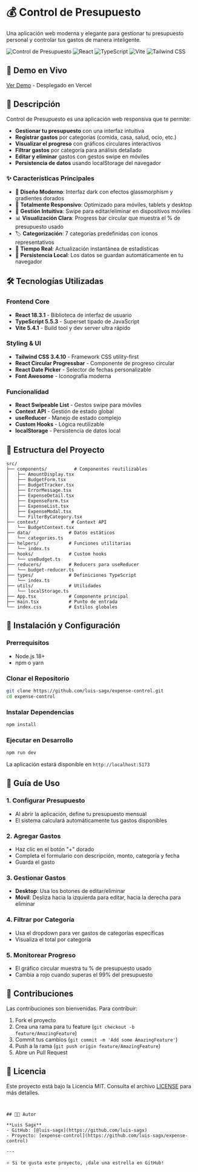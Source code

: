 # 💰 Control de Presupuesto

Una aplicación web moderna y elegante para gestionar tu presupuesto personal y controlar tus gastos de manera inteligente.

![Control de Presupuesto](https://img.shields.io/badge/Status-Active-success)
![React](https://img.shields.io/badge/React-18.3.1-blue)
![TypeScript](https://img.shields.io/badge/TypeScript-5.5.3-blue)
![Vite](https://img.shields.io/badge/Vite-5.4.1-purple)
![Tailwind CSS](https://img.shields.io/badge/Tailwind_CSS-3.4.10-teal)

## 🚀 Demo en Vivo

[Ver Demo](https://expense-control-theta.vercel.app/) - Desplegado en Vercel

## 📝 Descripción

Control de Presupuesto es una aplicación web responsiva que te permite:

- **Gestionar tu presupuesto** con una interfaz intuitiva
- **Registrar gastos** por categorías (comida, casa, salud, ocio, etc.)
- **Visualizar el progreso** con gráficos circulares interactivos
- **Filtrar gastos** por categoría para análisis detallado
- **Editar y eliminar** gastos con gestos swipe en móviles
- **Persistencia de datos** usando localStorage del navegador

### ✨ Características Principales

- 🎨 **Diseño Moderno**: Interfaz dark con efectos glassmorphism y gradientes dorados
- 📱 **Totalmente Responsivo**: Optimizado para móviles, tablets y desktop
- 🎯 **Gestión Intuitiva**: Swipe para editar/eliminar en dispositivos móviles
- 📊 **Visualización Clara**: Progress bar circular que muestra el % de presupuesto usado
- 🏷️ **Categorización**: 7 categorías predefinidas con iconos representativos
- 🔄 **Tiempo Real**: Actualización instantánea de estadísticas
- 💾 **Persistencia Local**: Los datos se guardan automáticamente en tu navegador

## 🛠️ Tecnologías Utilizadas

### Frontend Core
- **React 18.3.1** - Biblioteca de interfaz de usuario
- **TypeScript 5.5.3** - Superset tipado de JavaScript
- **Vite 5.4.1** - Build tool y dev server ultra rápido

### Styling & UI
- **Tailwind CSS 3.4.10** - Framework CSS utility-first
- **React Circular Progressbar** - Componente de progreso circular
- **React Date Picker** - Selector de fechas personalizable
- **Font Awesome** - Iconografía moderna

### Funcionalidad
- **React Swipeable List** - Gestos swipe para móviles
- **Context API** - Gestión de estado global
- **useReducer** - Manejo de estado complejo
- **Custom Hooks** - Lógica reutilizable
- **localStorage** - Persistencia de datos local


## 📂 Estructura del Proyecto

```
src/
├── components/          # Componentes reutilizables
│   ├── AmountDisplay.tsx
│   ├── BudgetForm.tsx
│   ├── BudgetTracker.tsx
│   ├── ErrorMessage.tsx
│   ├── ExpenseDetail.tsx
│   ├── ExpenseForm.tsx
│   ├── ExpenseList.tsx
│   ├── ExpenseModal.tsx
│   └── FilterByCategory.tsx
├── context/            # Context API
│   └── BudgetContext.tsx
├── data/              # Datos estáticos
│   └── categories.ts
├── helpers/           # Funciones utilitarias
│   └── index.ts
├── hooks/             # Custom hooks
│   └── useBudget.ts
├── reducers/          # Reducers para useReducer
│   └── budget-reducer.ts
├── types/             # Definiciones TypeScript
│   └── index.ts
├── utils/             # Utilidades
│   └── localStorage.ts
├── App.tsx            # Componente principal
├── main.tsx           # Punto de entrada
└── index.css          # Estilos globales
```

## 🔧 Instalación y Configuración

### Prerrequisitos
- Node.js 18+ 
- npm o yarn

### Clonar el Repositorio
```bash
git clone https://github.com/luis-sagx/expense-control.git
cd expense-control
```

### Instalar Dependencias
```bash
npm install
```

### Ejecutar en Desarrollo
```bash
npm run dev
```
La aplicación estará disponible en `http://localhost:5173`


## 🎨 Guía de Uso

### 1. Configurar Presupuesto
- Al abrir la aplicación, define tu presupuesto mensual
- El sistema calculará automáticamente tus gastos disponibles

### 2. Agregar Gastos
- Haz clic en el botón "+" dorado
- Completa el formulario con descripción, monto, categoría y fecha
- Guarda el gasto

### 3. Gestionar Gastos
- **Desktop**: Usa los botones de editar/eliminar
- **Móvil**: Desliza hacia la izquierda para editar, hacia la derecha para eliminar

### 4. Filtrar por Categoría
- Usa el dropdown para ver gastos de categorías específicas
- Visualiza el total por categoría

### 5. Monitorear Progreso
- El gráfico circular muestra tu % de presupuesto usado
- Cambia a rojo cuando superas el 99% del presupuesto


## 🤝 Contribuciones

Las contribuciones son bienvenidas. Para contribuir:

1. Fork el proyecto
2. Crea una rama para tu feature (`git checkout -b feature/AmazingFeature`)
3. Commit tus cambios (`git commit -m 'Add some AmazingFeature'`)
4. Push a la rama (`git push origin feature/AmazingFeature`)
5. Abre un Pull Request

## 📄 Licencia

Este proyecto está bajo la Licencia MIT. Consulta el archivo [LICENSE](LICENSE) para más detalles.

```


## 👨‍💻 Autor

**Luis Sagx**
- GitHub: [@luis-sagx](https://github.com/luis-sagx)
- Proyecto: [expense-control](https://github.com/luis-sagx/expense-control)

---

⭐ Si te gusta este proyecto, ¡dale una estrella en GitHub!
